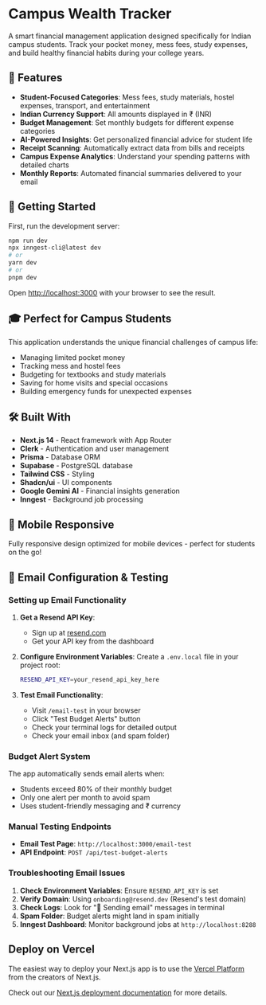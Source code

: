 # Campus Wealth Tracker

A smart financial management application designed specifically for Indian campus students. Track your pocket money, mess fees, study expenses, and build healthy financial habits during your college years.

## 🎯 Features

- **Student-Focused Categories**: Mess fees, study materials, hostel expenses, transport, and entertainment
- **Indian Currency Support**: All amounts displayed in ₹ (INR)
- **Budget Management**: Set monthly budgets for different expense categories
- **AI-Powered Insights**: Get personalized financial advice for student life
- **Receipt Scanning**: Automatically extract data from bills and receipts
- **Campus Expense Analytics**: Understand your spending patterns with detailed charts
- **Monthly Reports**: Automated financial summaries delivered to your email

## 🚀 Getting Started

First, run the development server:

```bash
npm run dev
npx inngest-cli@latest dev
# or
yarn dev
# or
pnpm dev
```

Open [http://localhost:3000](http://localhost:3000) with your browser to see the result.

## 🎓 Perfect for Campus Students

This application understands the unique financial challenges of campus life:

- Managing limited pocket money
- Tracking mess and hostel fees
- Budgeting for textbooks and study materials
- Saving for home visits and special occasions
- Building emergency funds for unexpected expenses

## 🛠️ Built With

- **Next.js 14** - React framework with App Router
- **Clerk** - Authentication and user management
- **Prisma** - Database ORM
- **Supabase** - PostgreSQL database
- **Tailwind CSS** - Styling
- **Shadcn/ui** - UI components
- **Google Gemini AI** - Financial insights generation
- **Inngest** - Background job processing

## 📱 Mobile Responsive

Fully responsive design optimized for mobile devices - perfect for students on the go!

## 📧 Email Configuration & Testing

### Setting up Email Functionality

1. **Get a Resend API Key**:
   - Sign up at [resend.com](https://resend.com)
   - Get your API key from the dashboard

2. **Configure Environment Variables**:
   Create a `.env.local` file in your project root:

   ```bash
   RESEND_API_KEY=your_resend_api_key_here
   ```

3. **Test Email Functionality**:
   - Visit `/email-test` in your browser
   - Click "Test Budget Alerts" button
   - Check your terminal logs for detailed output
   - Check your email inbox (and spam folder)

### Budget Alert System

The app automatically sends email alerts when:

- Students exceed 80% of their monthly budget
- Only one alert per month to avoid spam
- Uses student-friendly messaging and ₹ currency

### Manual Testing Endpoints

- **Email Test Page**: `http://localhost:3000/email-test`
- **API Endpoint**: `POST /api/test-budget-alerts`

### Troubleshooting Email Issues

1. **Check Environment Variables**: Ensure `RESEND_API_KEY` is set
2. **Verify Domain**: Using `onboarding@resend.dev` (Resend's test domain)
3. **Check Logs**: Look for "📧 Sending email" messages in terminal
4. **Spam Folder**: Budget alerts might land in spam initially
5. **Inngest Dashboard**: Monitor background jobs at `http://localhost:8288`

## Deploy on Vercel

The easiest way to deploy your Next.js app is to use the [Vercel Platform](https://vercel.com/new?utm_medium=default-template&filter=next.js&utm_source=create-next-app&utm_campaign=create-next-app-readme) from the creators of Next.js.

Check out our [Next.js deployment documentation](https://nextjs.org/docs/app/building-your-application/deploying) for more details.
